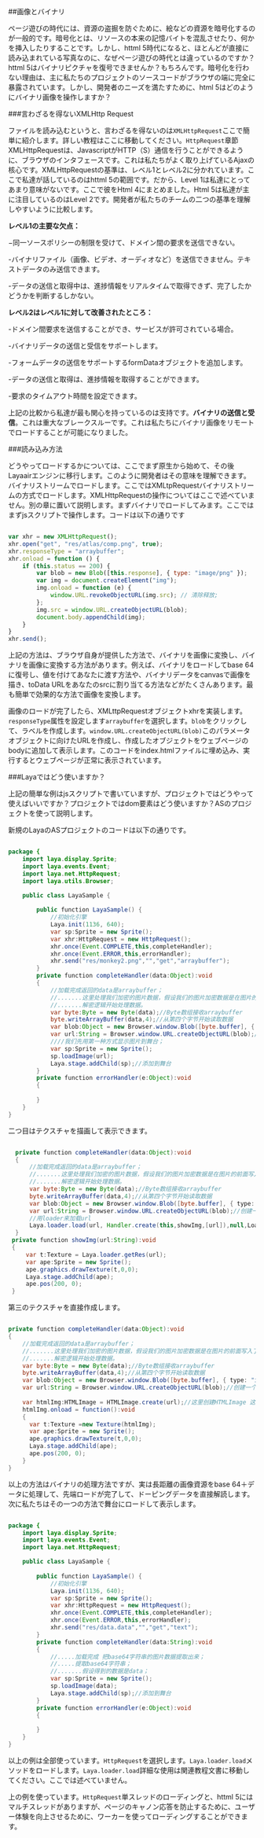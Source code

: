 ##画像とバイナリ

ページ遊びの時代には、資源の盗掘を防ぐために、絵などの資源を暗号化するのが一般的です。暗号化とは、リソースの本来の記憶バイトを混乱させたり、何かを挿入したりすることです。しかし、httml 5時代になると、ほとんどが直接に読み込まれている写真なのに、なぜページ遊びの時代とは違っているのですか？httml 5はバイナリピクチャを復号できませんか？もちろんです。暗号化を行わない理由は、主に私たちのプロジェクトのソースコードがブラウザの端に完全に暴露されています。しかし、開発者のニーズを満たすために、html 5はどのようにバイナリ画像を操作しますか？

###言わざるを得ないXMLHttp Request

ファイルを読み込むというと、言わざるを得ないのは`XMLHttpRequest`ここで簡単に紹介します。詳しい教程はここに移動してください。`HttpRequest`章節XMLHttpRequestは、JavascriptがHTTP（S）通信を行うことができるように、ブラウザのインタフェースです。これは私たちがよく取り上げているAjaxの核心です。XMLHttpRequestの基準は、レベル1とレベル2に分かれています。ここで私達が話しているのはhttml 5の範囲です。だから、Level 1は私達にとってあまり意味がないです。ここで彼をHtml 4にまとめました。Html 5は私達が主に注目しているのはLevel 2です。開発者が私たちのチームの二つの基準を理解しやすいように比較します。

​**レベル1の主要な欠点：**

−同一ソースポリシーの制限を受けて、ドメイン間の要求を送信できない。

-バイナリファイル（画像、ビデオ、オーディオなど）を送信できません。テキストデータのみ送信できます。

-データの送信と取得中は、進捗情報をリアルタイムで取得できず、完了したかどうかを判断するしかない。


   **レベル2はレベル1に対して改善されたところ：**

-ドメイン間要求を送信することができ、サービスが許可されている場合。

-バイナリデータの送信と受信をサポートします。

-フォームデータの送信をサポートするformDataオブジェクトを追加します。

-データの送信と取得は、進捗情報を取得することができます。

-要求のタイムアウト時間を設定できます。

上記の比較から私達が最も関心を持っているのは支持です。**バイナリの送信と受信**。これは重大なブレークスルーです。これは私たちにバイナリ画像をリモートでロードすることが可能になりました。

###読み込み方法

どうやってロードするかについては、ここでまず原生から始めて、その後Layaairエンジンに移行します。このように開発者はその意味を理解できます。バイナリストリームでロードします。ここではXMLtpRequestバイナリストリームの方式でロードします。XMLHttpRequestの操作についてはここで述べていません。別の章に置いて説明します。まずバイナリでロードしてみます。ここではまずjsスクリプトで操作します。コードは以下の通りです


```javascript

var xhr = new XMLHttpRequest();
xhr.open("get", "res/atlas/comp.png", true);
xhr.responseType = "arraybuffer";
xhr.onload = function () {
	if (this.status == 200) {
		var blob = new Blob([this.response], { type: "image/png" });
		var img = document.createElement("img");
		img.onload = function (e) {
			window.URL.revokeObjectURL(img.src); // 清除释放;
		};
		img.src = window.URL.createObjectURL(blob);
		document.body.appendChild(img);
	}
}
xhr.send();
```


上記の方法は、ブラウザ自身が提供した方法で、バイナリを画像に変換し、バイナリを画像に変換する方法があります。例えば、バイナリをロードしてbase 64に復号し、値を付けてあなたに渡す方法や、バイナリデータをcanvasで画像を描き、toData URLをあなたのsrcに割り当てる方法などがたくさんあります。最も簡単で効果的な方法で画像を変換します。

画像のロードが完了したら、XMLttpRequestオブジェクトxhrを実装します。`responseType`属性を設定します`arraybuffer`を選択します。`blob`をクリックして、ラベルを作成します。`window.URL.createObjectURL(blob)`このパラメータオブジェクトに向けたURLを作成し、作成したオブジェクトをウェブページのbodyに追加して表示します。このコードをindex.htmlファイルに埋め込み、実行するとウェブページが正常に表示されています。

###Layaではどう使いますか？

上記の簡単な例はjsスクリプトで書いていますが、プロジェクトではどうやって使えばいいですか？プロジェクトではdom要素はどう使いますか？ASのプロジェクトを使って説明します。

新規のLayaのASプロジェクトのコードは以下の通りです。


```java

package {
    import laya.display.Sprite;
    import laya.events.Event;
    import laya.net.HttpRequest;
    import laya.utils.Browser;

	public class LayaSample {
		
		public function LayaSample() {
			//初始化引擎
			Laya.init(1136, 640);
			var sp:Sprite = new Sprite();
            var xhr:HttpRequest = new HttpRequest();
            xhr.once(Event.COMPLETE,this,completeHandler);
            xhr.once(Event.ERROR,this,errorHandler);
            xhr.send("res/monkey2.png","","get","arraybuffer");
		}
        private function completeHandler(data:Object):void
        {
            //加载完成返回的data是arraybuffer；
          	//.......这里处理我们加密的图片数据，假设我们的图片加密数据是在图片的前面写入了四个字节的数据
            //.......解密逻辑开始处理数据。
            var byte:Byte = new Byte(data);//Byte数组接收arraybuffer
            byte.writeArrayBuffer(data,4);//从第四个字节开始读取数据
            var blob:Object = new Browser.window.Blob([byte.buffer], { type: "image/png" });
            var url:String = Browser.window.URL.createObjectURL(blob);//创建一个url对象；
            ////我们先用第一种方式显示图片到舞台；
            var sp:Sprite = new Sprite();
            sp.loadImage(url);
            Laya.stage.addChild(sp);//添加到舞台
        }
        private function errorHandler(e:Object):void
        {
            
        }
	}
}
```


二つ目はテクスチャを描画して表示できます。


```java

  private function completeHandler(data:Object):void
  {
      //加载完成返回的data是arraybuffer；
      //.......这里处理我们加密的图片数据，假设我们的图片加密数据是在图片的前面写入了四个字节的数据
      //.......解密逻辑开始处理数据。
      var byte:Byte = new Byte(data);//Byte数组接收arraybuffer
      byte.writeArrayBuffer(data,4);//从第四个字节开始读取数据
      var blob:Object = new Browser.window.Blob([byte.buffer], { type: "image/png" });
      var url:String = Browser.window.URL.createObjectURL(blob);//创建一个url对象；
      //用loader来加载url
      Laya.loader.load(url, Handler.create(this,showImg,[url]),null,Loader.IMAGE);
  }
 private function showImg(url:String):void
 {
     var t:Texture = Laya.loader.getRes(url);
     var ape:Sprite = new Sprite();
     ape.graphics.drawTexture(t,0,0);
     Laya.stage.addChild(ape);
     ape.pos(200, 0);
 }
```


第三のテクスチャを直接作成します。


```java

private function completeHandler(data:Object):void
{
    //加载完成返回的data是arraybuffer；
    //.......这里处理我们加密的图片数据，假设我们的图片加密数据是在图片的前面写入了四个字节的数据
    //.......解密逻辑开始处理数据。
    var byte:Byte = new Byte(data);//Byte数组接收arraybuffer
    byte.writeArrayBuffer(data,4);//从第四个字节开始读取数据
    var blob:Object = new Browser.window.Blob([byte.buffer], { type: "image/png" });
    var url:String = Browser.window.URL.createObjectURL(blob);//创建一个url对象；
  
    var htmlImg:HTMLImage = HTMLImage.create(url);//这里创建HTMLImage 这里要用HTMLImage.create；
    htmlImg.onload = function():void
    {
      var t:Texture =new Texture(htmlImg);
      var ape:Sprite = new Sprite();
      ape.graphics.drawTexture(t,0,0);
      Laya.stage.addChild(ape);
      ape.pos(200, 0);
    }
}
```


以上の方法はバイナリの処理方法ですが、実は長距離の画像資源をbase 64＋データに処理して、先端ロードが完了して、ドーピングデータを直接解読します。次に私たちはその一つの方法で舞台にロードして表示します。


```java

package {
    import laya.display.Sprite;
    import laya.events.Event;
    import laya.net.HttpRequest;

	public class LayaSample {
		
		public function LayaSample() {
			//初始化引擎
			Laya.init(1136, 640);
            var sp:Sprite = new Sprite();
            var xhr:HttpRequest = new HttpRequest();
            xhr.once(Event.COMPLETE,this,completeHandler);
            xhr.once(Event.ERROR,this,errorHandler);
            xhr.send("res/data.data","","get","text");
		}
        private function completeHandler(data:String):void
        {
            //.....加载完成 把base64字符串的图片数据提取出来；
            //.....提取base64字符串；
            //.......假设得到的数据是data；
            var sp:Sprite = new Sprite();
            sp.loadImage(data);
            Laya.stage.addChild(sp);//添加到舞台
        }
        private function errorHandler(e:Object):void
        {
            
        }
	}
}
```


以上の例は全部使っています。`HttpRequest`を選択します。`Laya.loader.load`メソッドをロードします。`Laya.loader.load`詳細な使用は関連教程文書に移動してください。ここでは述べていません。

上の例を使っています。`HttpRequest`単スレッドのローディングと、httml 5にはマルチスレッドがありますが、ページのキャノン応答を防止するために、ユーザー体験を向上させるために、ワーカーを使ってローディングすることができます。

